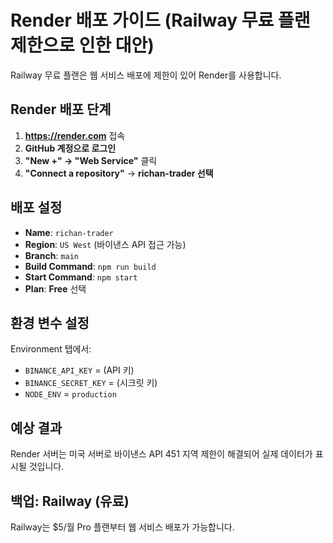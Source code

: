 # Render 배포 가이드 (Railway 무료 플랜 제한으로 인한 대안)

Railway 무료 플랜은 웹 서비스 배포에 제한이 있어 Render를 사용합니다.

## Render 배포 단계

1. **https://render.com** 접속
2. **GitHub 계정으로 로그인**
3. **"New +" → "Web Service"** 클릭
4. **"Connect a repository"** → **richan-trader 선택**

## 배포 설정

- **Name**: `richan-trader`
- **Region**: `US West` (바이낸스 API 접근 가능)
- **Branch**: `main`
- **Build Command**: `npm run build`
- **Start Command**: `npm start`
- **Plan**: **Free** 선택

## 환경 변수 설정

Environment 탭에서:
- `BINANCE_API_KEY` = (API 키)
- `BINANCE_SECRET_KEY` = (시크릿 키)
- `NODE_ENV` = `production`

## 예상 결과

Render 서버는 미국 서버로 바이낸스 API 451 지역 제한이 해결되어 실제 데이터가 표시될 것입니다.

## 백업: Railway (유료)

Railway는 $5/월 Pro 플랜부터 웹 서비스 배포가 가능합니다.